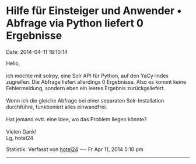 Hilfe für Einsteiger und Anwender • Abfrage via Python liefert 0 Ergebnisse
===========================================================================

Date: 2014-04-11 18:10:14

Hello,\
\
ich möchte mit solrpy, eine Solr API für Python, auf den YaCy-Index
zugreifen. Die Abfrage liefert allerdings 0 Ergebnisse. Also es kommt
keine Fehlermeldung, sondern eben ein leeres Ergebnis zurückgeliefert.\
\
Wenn ich die gleiche Abfrage bei einer separaten Solr-Installation
durchführe, funktioniert alles einwandfrei.\
\
Hat jemand evtl. eine Idee, wo das Problem liegen könnte?\
\
Vielen Dank!\
Lg, hotel24

Statistik: Verfasst von
[hotel24](http://forum.yacy-websuche.de/memberlist.php?mode=viewprofile&u=8871)
--- Fr Apr 11, 2014 5:10 pm

------------------------------------------------------------------------
